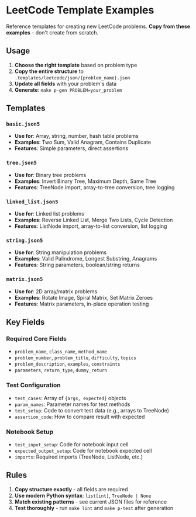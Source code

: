 # LeetCode Template Examples

Reference templates for creating new LeetCode problems. **Copy from these examples** - don't create from scratch.

## Usage

1. **Choose the right template** based on problem type
2. **Copy the entire structure** to `.templates/leetcode/json/{problem_name}.json`
3. **Update all fields** with your problem's data
4. **Generate**: `make p-gen PROBLEM=your_problem`

## Templates

### `basic.json5`

- **Use for**: Array, string, number, hash table problems
- **Examples**: Two Sum, Valid Anagram, Contains Duplicate
- **Features**: Simple parameters, direct assertions

### `tree.json5`

- **Use for**: Binary tree problems
- **Examples**: Invert Binary Tree, Maximum Depth, Same Tree
- **Features**: TreeNode import, array-to-tree conversion, tree logging

### `linked_list.json5`

- **Use for**: Linked list problems
- **Examples**: Reverse Linked List, Merge Two Lists, Cycle Detection
- **Features**: ListNode import, array-to-list conversion, list logging

### `string.json5`

- **Use for**: String manipulation problems
- **Examples**: Valid Palindrome, Longest Substring, Anagrams
- **Features**: String parameters, boolean/string returns

### `matrix.json5`

- **Use for**: 2D array/matrix problems
- **Examples**: Rotate Image, Spiral Matrix, Set Matrix Zeroes
- **Features**: Matrix parameters, in-place operation testing

## Key Fields

### Required Core Fields

- `problem_name`, `class_name`, `method_name`
- `problem_number`, `problem_title`, `difficulty`, `topics`
- `problem_description`, `examples`, `constraints`
- `parameters`, `return_type`, `dummy_return`

### Test Configuration

- `test_cases`: Array of `{args, expected}` objects
- `param_names`: Parameter names for test methods
- `test_setup`: Code to convert test data (e.g., arrays to TreeNode)
- `assertion_code`: How to compare result with expected

### Notebook Setup

- `test_input_setup`: Code for notebook input cell
- `expected_output_setup`: Code for notebook expected cell
- `imports`: Required imports (TreeNode, ListNode, etc.)

## Rules

1. **Copy structure exactly** - all fields are required
2. **Use modern Python syntax**: `list[int]`, `TreeNode | None`
3. **Match existing patterns** - see current JSON files for reference
4. **Test thoroughly** - run `make lint` and `make p-test` after generation
